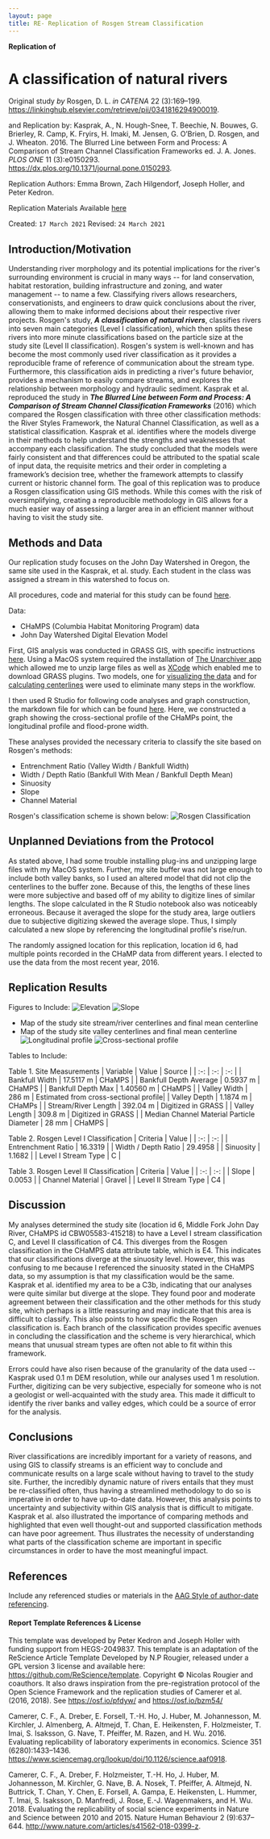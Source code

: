 ```yaml
---
layout: page
title: RE- Replication of Rosgen Stream Classification
---
```



**Replication of**
# A classification of natural rivers

Original study *by* Rosgen, D. L.
*in* *CATENA* 22 (3):169–199. https://linkinghub.elsevier.com/retrieve/pii/0341816294900019.

and Replication by: Kasprak, A., N. Hough-Snee, T. Beechie, N. Bouwes, G. Brierley, R. Camp, K. Fryirs, H. Imaki, M. Jensen, G. O’Brien, D. Rosgen, and J. Wheaton. 2016. The Blurred Line between Form and Process: A Comparison of Stream Channel Classification Frameworks ed. J. A. Jones. *PLOS ONE* 11 (3):e0150293. https://dx.plos.org/10.1371/journal.pone.0150293.

Replication Authors:
Emma Brown, Zach Hilgendorf, Joseph Holler, and Peter Kedron.

Replication Materials Available [here](https://github.com/emmab725/RE-rosgen)

Created: `17 March 2021`
Revised: `24 March 2021`

## Introduction/Motivation

Understanding river morphology and its potential implications for the river's surrounding environment is crucial in many ways -- for land conservation, habitat restoration, building infrastructure and zoning, and water management -- to name a few. Classifying rivers allows researchers, conservationists, and engineers to draw quick conclusions about the river, allowing them to make informed decisions about their respective river projects. Rosgen's study, ***A classification of natural rivers***, classifies rivers into seven main categories (Level I classification), which then splits these rivers into more minute classifications based on the particle size at the study site (Level II classification). Rosgen's system is well-known and has become the most commonly used river classification as it provides a reproducible frame of reference of communication about the stream type. Furthermore, this classification aids in predicting a river's future behavior, provides a mechanism to easily compare streams, and explores the relationship between morphology and hydraulic sediment.
Kasprak et al. reproduced the study in ***The Blurred Line between Form and Process: A Comparison of Stream Channel Classification Frameworks*** (2016) which compared the Rosgen classification with three other classification methods: the River Styles Framework, the Natural Channel Classification, as well as a statistical classification. Kasprak et al. identifies where the models diverge in their methods to help understand the strengths and weaknesses that accompany each classification. The study concluded that the models were fairly consistent and that differences could be attributed to the spatial scale of input data, the requisite metrics and their order in completing a framework’s decision tree, whether the framework attempts to classify current or historic channel form.
The goal of this replication was to produce a Rosgen classification using GIS methods. While this comes with the risk of oversimplifying, creating a reproducible methodology in GIS allows for a much easier way of assessing a larger area in an efficient manner without having to visit the study site.

## Methods and Data

Our replication study focuses on the John Day Watershed in Oregon, the same site used in the Kasprak, et al. study. Each student in the class was assigned a stream in this watershed to focus on.

All procedures, code and material for this study can be found [here](https://github.com/emmab725/RE-rosgen).

Data:
- CHaMPS (Columbia Habitat Monitoring Program) data
- John Day Watershed Digital Elevation Model

First, GIS analysis was conducted in GRASS GIS, with specific instructions [here](https://github.com/emmab725/RE-rosgen/blob/main/procedure/protocols/1-Research_Protocol_GRASS.pdf). Using a MacOS system required the installation of [The Unarchiver app](https://theunarchiver.com) which allowed me to unzip large files as well as [XCode](https://developer.apple.com/xcode/) which enabled me to download GRASS plugins. Two models, one for [visualizing the data](https://github.com/emmab725/RE-rosgen/blob/main/procedure/code/visualize.gxm) and for [calculating centerlines](https://github.com/emmab725/RE-rosgen/blob/main/procedure/code/center_line_length_no_clip.gxm) were used to eliminate many steps in the workflow.

I then used R Studio for following code analyses and graph construction, the markdown file for which can be found [here](https://github.com/emmab725/RE-rosgen/blob/main/procedure/code/2-ProfileViewer.Rmd). Here, we constructed a graph showing the cross-sectional profile of the CHaMPs point, the longitudinal profile and flood-prone width.

These analyses provided the necessary criteria to classify the site based on Rosgen's methods:
- Entrenchment Ratio (Valley Width / Bankfull Width)
- Width / Depth Ratio (Bankfull With Mean / Bankfull Depth Mean)
- Sinuosity
- Slope
- Channel Material

Rosgen's classification scheme is shown below:
![Rosgen Classification](assets/RosgenClass.jpg)

## Unplanned Deviations from the Protocol
As stated above, I had some trouble installing plug-ins and unzipping large files with my MacOS system. Further, my site buffer was not large enough to include both valley banks, so I used an altered model that did not clip the centerlines to the buffer zone. Because of this, the lengths of these lines were more subjective and based off of my ability to digitize lines of similar lengths. The slope calculated in the R Studio notebook also was noticeably erroneous. Because it averaged the slope for the study area, large outliers due to subjective digitizing skewed the average slope. Thus, I simply calculated a new slope by referencing the longitudinal profile's rise/run.

The randomly assigned location for this replication, location id 6, had multiple points recorded in the CHaMP data from different years. I elected to use the data from the most recent year, 2016.

## Replication Results

Figures to Include:
![Elevation](assets/Elevation.png)
![Slope](assets/Slope.png)
- Map of the study site stream/river centerlines and final mean centerline
- Map of the study site valley centerlines and final mean centerline
![Longitudinal profile](assets/LongitudinalProfile.png)
![Cross-sectional profile](assets/CrossSectionalProfile.png)

Tables to Include:

Table 1. Site Measurements
| Variable | Value | Source |
| :-: | :-: | :-: |
| Bankfull Width | 17.5117 m | CHaMPS |
| Bankfull Depth Average | 0.5937 m | CHaMPS |
| Bankfull Depth Max | 1.40560 m | CHaMPS |
| Valley Width | 286 m | Estimated from cross-sectional profile|
| Valley Depth | 1.1874 m | CHaMPs |
| Stream/River Length | 392.04 m | Digitized in GRASS |
| Valley Length | 309.8 m | Digitized in GRASS |
| Median Channel Material Particle Diameter | 28 mm | CHaMPS |

Table 2. Rosgen Level I Classification
| Criteria | Value |
| :-: | :-: |
| Entrenchment Ratio | 16.3319 |
| Width / Depth Ratio | 29.4958 |
| Sinuosity | 1.1682 |
| Level I Stream Type | C |

Table 3. Rosgen Level II Classification
| Criteria | Value |
| :-: | :-: |
| Slope | 0.0053 |
| Channel Material | Gravel |
| Level II Stream Type | C4 |

## Discussion

My analyses determined the study site (location id 6, Middle Fork John Day River, CHaMPS id CBW05583-415218) to have a Level I stream classification C, and Level II classification of C4. This diverges from the Rosgen classification in the CHaMPS data attribute table, which is E4. This indicates that our classifications diverge at the sinuosity level. However, this was confusing to me because I referenced the sinuosity stated in the CHaMPS data, so my assumption is that my classification would be the same. Kasprak et al. identified my area to be a C3b, indicating that our analyses were quite similar but diverge at the slope. They found poor and moderate agreement between their classification and the other methods for this study site, which perhaps is a little reassuring and may indicate that this area is difficult to classify. This also points to how specific the Rosgen classification is. Each branch of the classification provides specific avenues in concluding the classification and the scheme is very hierarchical, which means that unusual stream types are often not able to fit within this framework.

Errors could have also risen because of the granularity of the data used -- Kasprak used 0.1 m DEM resolution, while our analyses used 1 m resolution. Further, digitizing can be very subjective, especially for someone who is not a geologist or well-acquainted with the study area. This made it difficult to identify the river banks and valley edges, which could be a source of error for the analysis.

## Conclusions

River classifications are incredibly important for a variety of reasons, and using GIS to classify streams is an efficient way to conclude and communicate results on a large scale without having to travel to the study site. Further, the incredibly dynamic nature of rivers entails that they must be re-classified often, thus having a streamlined methodology to do so is imperative in order to have up-to-date data. However, this analysis points to uncertainty and subjectivity within GIS analysis that is difficult to mitigate. Kasprak et al. also illustrated the importance of comparing methods and highlighted that even well thought-out and supported classification methods can have poor agreement. Thus illustrates the necessity of understanding what parts of the classification scheme are important in specific circumstances in order to have the most meaningful impact.

## References

Include any referenced studies or materials in the [AAG Style of author-date referencing](https://www.tandf.co.uk//journals/authors/style/reference/tf_USChicagoB.pdf).

####  Report Template References & License

This template was developed by Peter Kedron and Joseph Holler with funding support from HEGS-2049837. This template is an adaptation of the ReScience Article Template Developed by N.P Rougier, released under a GPL version 3 license and available here: https://github.com/ReScience/template. Copyright © Nicolas Rougier and coauthors. It also draws inspiration from the pre-registration protocol of the Open Science Framework and the replication studies of Camerer et al. (2016, 2018). See https://osf.io/pfdyw/ and https://osf.io/bzm54/

Camerer, C. F., A. Dreber, E. Forsell, T.-H. Ho, J. Huber, M. Johannesson, M. Kirchler, J. Almenberg, A. Altmejd, T. Chan, E. Heikensten, F. Holzmeister, T. Imai, S. Isaksson, G. Nave, T. Pfeiffer, M. Razen, and H. Wu. 2016. Evaluating replicability of laboratory experiments in economics. Science 351 (6280):1433–1436. https://www.sciencemag.org/lookup/doi/10.1126/science.aaf0918.

Camerer, C. F., A. Dreber, F. Holzmeister, T.-H. Ho, J. Huber, M. Johannesson, M. Kirchler, G. Nave, B. A. Nosek, T. Pfeiffer, A. Altmejd, N. Buttrick, T. Chan, Y. Chen, E. Forsell, A. Gampa, E. Heikensten, L. Hummer, T. Imai, S. Isaksson, D. Manfredi, J. Rose, E.-J. Wagenmakers, and H. Wu. 2018. Evaluating the replicability of social science experiments in Nature and Science between 2010 and 2015. Nature Human Behaviour 2 (9):637–644. http://www.nature.com/articles/s41562-018-0399-z.
